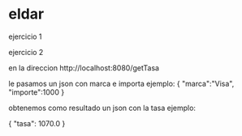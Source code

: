# eldar


ejercicio 1

ejercicio 2

en la direccion
    http://localhost:8080/getTasa

le pasamos un json con marca e importa ejemplo:
    {
    "marca":"Visa",
    "importe":1000
  }
    
 obtenemos como resultado un json con la tasa ejemplo:
 
 {
    "tasa": 1070.0
}
